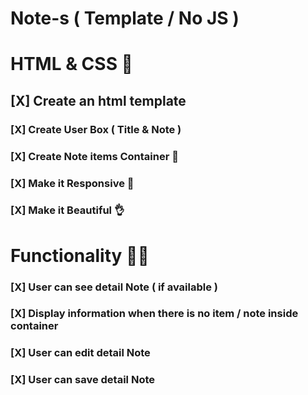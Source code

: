 # Note-s ( Template / No JS )

# HTML & CSS 📕

## [X] Create an html template

### [X] Create User Box ( Title & Note )

### [X] Create Note items Container 🍱

### [X] Make it Responsive 📳

### [X] Make it Beautiful 👌

# Functionality 🐱‍👤

### [X] User can see detail Note ( if available )

### [X] Display information when there is no item / note inside container

### [X] User can edit detail Note

### [X] User can save detail Note
